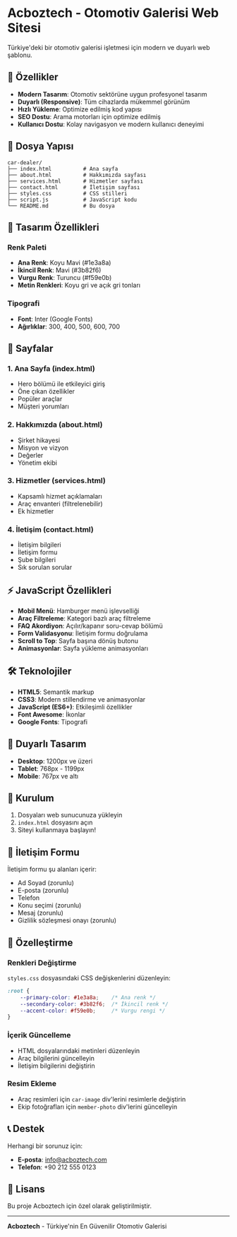 # Acboztech - Otomotiv Galerisi Web Sitesi

Türkiye'deki bir otomotiv galerisi işletmesi için modern ve duyarlı web şablonu.

## 🚗 Özellikler

- **Modern Tasarım**: Otomotiv sektörüne uygun profesyonel tasarım
- **Duyarlı (Responsive)**: Tüm cihazlarda mükemmel görünüm
- **Hızlı Yükleme**: Optimize edilmiş kod yapısı
- **SEO Dostu**: Arama motorları için optimize edilmiş
- **Kullanıcı Dostu**: Kolay navigasyon ve modern kullanıcı deneyimi

## 📁 Dosya Yapısı

```
car-dealer/
├── index.html          # Ana sayfa
├── about.html          # Hakkımızda sayfası
├── services.html       # Hizmetler sayfası
├── contact.html        # İletişim sayfası
├── styles.css          # CSS stilleri
├── script.js           # JavaScript kodu
└── README.md           # Bu dosya
```

## 🎨 Tasarım Özellikleri

### Renk Paleti
- **Ana Renk**: Koyu Mavi (#1e3a8a)
- **İkincil Renk**: Mavi (#3b82f6)
- **Vurgu Renk**: Turuncu (#f59e0b)
- **Metin Renkleri**: Koyu gri ve açık gri tonları

### Tipografi
- **Font**: Inter (Google Fonts)
- **Ağırlıklar**: 300, 400, 500, 600, 700

## 📱 Sayfalar

### 1. Ana Sayfa (index.html)
- Hero bölümü ile etkileyici giriş
- Öne çıkan özellikler
- Popüler araçlar
- Müşteri yorumları

### 2. Hakkımızda (about.html)
- Şirket hikayesi
- Misyon ve vizyon
- Değerler
- Yönetim ekibi

### 3. Hizmetler (services.html)
- Kapsamlı hizmet açıklamaları
- Araç envanteri (filtrelenebilir)
- Ek hizmetler

### 4. İletişim (contact.html)
- İletişim bilgileri
- İletişim formu
- Şube bilgileri
- Sık sorulan sorular

## ⚡ JavaScript Özellikleri

- **Mobil Menü**: Hamburger menü işlevselliği
- **Araç Filtreleme**: Kategori bazlı araç filtreleme
- **FAQ Akordiyon**: Açılır/kapanır soru-cevap bölümü
- **Form Validasyonu**: İletişim formu doğrulama
- **Scroll to Top**: Sayfa başına dönüş butonu
- **Animasyonlar**: Sayfa yükleme animasyonları

## 🛠️ Teknolojiler

- **HTML5**: Semantik markup
- **CSS3**: Modern stillendirme ve animasyonlar
- **JavaScript (ES6+)**: Etkileşimli özellikler
- **Font Awesome**: İkonlar
- **Google Fonts**: Tipografi

## 📱 Duyarlı Tasarım

- **Desktop**: 1200px ve üzeri
- **Tablet**: 768px - 1199px
- **Mobile**: 767px ve altı

## 🚀 Kurulum

1. Dosyaları web sunucunuza yükleyin
2. `index.html` dosyasını açın
3. Siteyi kullanmaya başlayın!

## 📧 İletişim Formu

İletişim formu şu alanları içerir:
- Ad Soyad (zorunlu)
- E-posta (zorunlu)
- Telefon
- Konu seçimi (zorunlu)
- Mesaj (zorunlu)
- Gizlilik sözleşmesi onayı (zorunlu)

## 🔧 Özelleştirme

### Renkleri Değiştirme
`styles.css` dosyasındaki CSS değişkenlerini düzenleyin:

```css
:root {
    --primary-color: #1e3a8a;    /* Ana renk */
    --secondary-color: #3b82f6;  /* İkincil renk */
    --accent-color: #f59e0b;     /* Vurgu rengi */
}
```

### İçerik Güncelleme
- HTML dosyalarındaki metinleri düzenleyin
- Araç bilgilerini güncelleyin
- İletişim bilgilerini değiştirin

### Resim Ekleme
- Araç resimleri için `car-image` div'lerini resimlerle değiştirin
- Ekip fotoğrafları için `member-photo` div'lerini güncelleyin

## 📞 Destek

Herhangi bir sorunuz için:
- **E-posta**: info@acboztech.com
- **Telefon**: +90 212 555 0123

## 📄 Lisans

Bu proje Acboztech için özel olarak geliştirilmiştir.

---

**Acboztech** - Türkiye'nin En Güvenilir Otomotiv Galerisi 